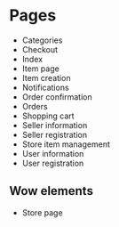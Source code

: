 # Pages

- Categories
- Checkout
- Index
- Item page
- Item creation
- Notifications
- Order confirmation
- Orders
- Shopping cart
- Seller information
- Seller registration
- Store item management
- User information
- User registration

## Wow elements

- Store page